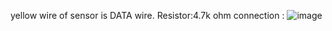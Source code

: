 yellow wire of sensor is DATA wire.
Resistor:4.7k ohm
connection :
![image](https://github.com/user-attachments/assets/4389a00d-f3a1-4451-8c7b-7203af885ae3)
